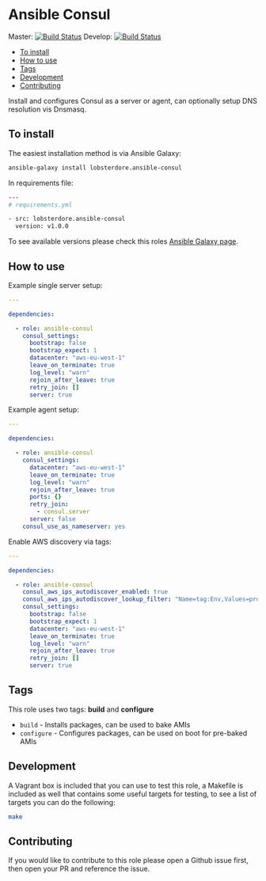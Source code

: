 # Ansible Consul

Master: [![Build Status](https://travis-ci.org/lobsterdore/ansible-consul.svg?branch=master)](https://travis-ci.org/lobsterdore/ansible-consul)
Develop: [![Build Status](https://travis-ci.org/lobsterdore/ansible-consul.svg?branch=develop)](https://travis-ci.org/lobsterdore/ansible-consul)

* [To install](#to-install)
* [How to use](#how-to-use)
* [Tags](#tags)
* [Development](#development)
* [Contributing](#contributing)

Install and configures Consul as a server or agent, can optionally setup DNS resolution
vis Dnsmasq.





## To install

The easiest installation method is via Ansible Galaxy:

```BASH
ansible-galaxy install lobsterdore.ansible-consul
```

In requirements file:

```BASH
---
# requirements.yml

- src: lobsterdore.ansible-consul
  version: v1.0.0

```

To see available versions please check this roles [Ansible Galaxy page](https://galaxy.ansible.com/lobsterdore/ansible-consul/).




## How to use

Example single server setup:

```YAML
---

dependencies:

  - role: ansible-consul
    consul_settings:
      bootstrap: false
      bootstrap_expect: 1
      datacenter: "aws-eu-west-1"
      leave_on_terminate: true
      log_level: "warn"
      rejoin_after_leave: true
      retry_join: []
      server: true
```

Example agent setup:

```YAML
---

dependencies:

  - role: ansible-consul
    consul_settings:
      datacenter: "aws-eu-west-1"
      leave_on_terminate: true
      log_level: "warn"
      rejoin_after_leave: true
      ports: {}
      retry_join:
        - consul.server
      server: false
    consul_use_as_nameserver: yes
```

Enable AWS discovery via tags:

```YAML
---

dependencies:

  - role: ansible-consul
    consul_aws_ips_autodiscover_enabled: true
    consul_aws_ips_autodiscover_lookup_filter: "Name=tag:Env,Values=prd Name=tag:Role,Values=consul_server Name=instance-state-name,Values=running"
    consul_settings:
      bootstrap: false
      bootstrap_expect: 1
      datacenter: "aws-eu-west-1"
      leave_on_terminate: true
      log_level: "warn"
      rejoin_after_leave: true
      retry_join: []
      server: true
```




## Tags

This role uses two tags: **build** and **configure**

* `build` - Installs packages, can be used to bake AMIs
* `configure` - Configures packages, can be used on boot for pre-baked AMIs




## Development

A Vagrant box is included that you can use to test this role, a Makefile is included as well
that contains some useful targets for testing, to see a list of targets you can do the following:

```BASH
make
```




## Contributing

If you would like to contribute to this role please open a Github issue first, then open your PR and reference the issue.
